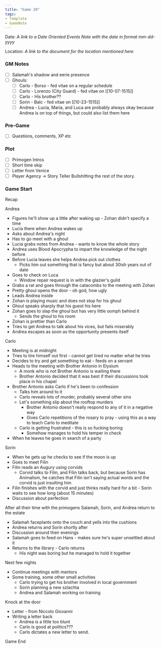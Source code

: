 ```yaml
---
title: "Game 20"
tags:
- Template
- GameNote
---
```


Date: *A link to a Date Oriented Events Note with the date in format mm-dd-yyyy*

Location: *A link to the document for the location mentioned here*

### GM Notes
- [ ] Salamah's shadow and eerie presence
- [ ] Ghouls:
	- [ ] Carlo - Borso - fed vitae on a regular schedule
	- [ ] Carlo - Lorenzo (City Guard) - fed vitae on [[10-07-1515]]
	- [ ] Carlo - His brother??
	- [ ] Sorin - Balc - fed vitae on [[10-23-1515]]
	- [ ] Andrea - Lucia, Maria, and Luca are probably always okay because Andrea is on top of things, but could also list them here

### Pre-Game
- [ ] Questions, comments, XP etc

### Plot
- [ ] Primogen Intros
- [ ] Short time skip
- [ ] Letter from Venice
- [ ] Player Agency -> Story Teller Bullshitting the rest of the story.

### Game Start

Recap

Andrea
- Figures he'll show up a little after waking up - Zohan didn't specify a time
- Lucia there when Andrea wakes up
- Asks about Andrea's night
- Has to go meet with a ghoul
- Lucia grabs notes from Andrea - wants to know the whole story
- Andrea uses Blood Apocrypha to impart the knowledge of the night before
- Before Lucia leaves she helps Andrea pick out clothes
	- Picks him out something that is fancy but about 30ish years out of date
- Goes to check on Luca
	- Window repair request is in with the glazier's guild
- Grabs a rat and goes through the catacombs to the meeting with Zohan
- Pretty ghoul opens the door - oh god, how ugly
- Leads Andrea inside
- Zohan is playing music and does not stop for his ghoul
- Ghoul speaks sharply that his guest his here
- Zohan goes to slap the ghoul but has very little oomph behind it
	- Sends the ghoul to his room
- Zohan is prettier than Carlo
- Tries to get Andrea to talk about his vices, but fails miserably
- Andrea escapes as soon as the opportunity presents itself

Carlo
- Meeting is at midnight
- Tries to tire himself out first - cannot get tired no matter what he tries
- Decides to try and get something to eat - feeds on a servant
- Heads to the meeting with Brother Antonio in Elysium
	- A monk who is not Brother Antonio is waiting there
	- Brother Antonio decided that it was best if their discussions took place in his chapel
- Brother Antonio asks Carlo if he's been to confession
	- Talks him around to it
	- Carlo reveals lots of murder, probably several other sins
	- Let's something slip about the rooftop murders
		- Brother Antonio doesn't really respond to any of it in a negative way
		- Gives Carlo repetitions of the rosary to pray - using this as a way to teach Carlo to meditate
	- Carlo is getting frustrated - this is so fucking boring
		- Somehow manages to hold his temper in check
- When he leaves he goes in search of a party

Sorin
- When he gets up he checks to see if the moon is up
- Goes to meet Filin
- Filin reads an Augury using corvids
	- Corvid talks to Filin, and Filin talks back, but because Sorin has Animalism, he catches that Filin isn't saying actual words and the corvid is just insulting him
- Filin finishes with the corvid and just thinks really hard for a bit - Sorin waits to see how long (about 15 minutes)
- Discussion about perfection

After all their time with the primogens Salamah, Sorin, and Andrea return to the estate
- Salamah faceplants onto the couch and yells into the cushions
- Andrea returns and Sorin shortly after
- Discussion around their evenings
- Salamah goes to feed on Hans - makes sure he's super unsettled about it
- Returns to the library - Carlo returns
	- His night was boring but he managed to hold it together

Next few nights
- Continue meetings with mentors
- Some training, some other small activities
	- Carlo trying to get his brother involved in local government
	- Sorin planning a new szlachta
	- Andrea and Salamah working on training

Knock at the door
- Letter - from Niccolo Giovanni
- Writing a letter back
	- Andrea is a little too blunt
	- Carlo is good at politics???
	- Carlo dictates a new letter to send.

Game End